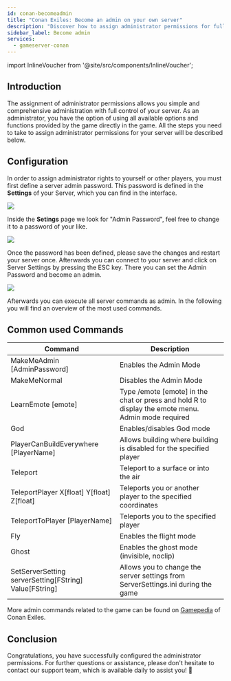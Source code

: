 ```yaml
---
id: conan-becomeadmin
title: "Conan Exiles: Become an admin on your own server"
description: "Discover how to assign administrator permissions for full server control and manage game functions effectively → Learn more now"
sidebar_label: Become admin
services:
  - gameserver-conan
---
```


import InlineVoucher from '@site/src/components/InlineVoucher';

## Introduction
The assignment of administrator permissions allows you simple and comprehensive administration with full control of your server. As an administrator, you have the option of using all available options and functions provided by the game directly in the game. All the steps you need to take to assign administrator permissions for your server will be described below. 
<InlineVoucher />

## Configuration
In order to assign administrator rights to yourself or other players, you must first define a server admin password. This password is defined in the **Settings** of your Server, which you can find in the interface.


![](https://screensaver01.zap-hosting.com/index.php/s/gpHQXB9tk46RpLL/preview)

Inside the **Setings** page we look for "Admin Password", feel free to change it to a password of your like.


![](https://screensaver01.zap-hosting.com/index.php/s/bKWx4qCj3aj6agA/preview)



Once the password has been defined, please save the changes and restart your server once. Afterwards you can connect to your server and click on Server Settings by pressing the ESC key. There you can set the Admin Password and become an admin.



![](https://screensaver01.zap-hosting.com/index.php/s/giLP794irsw8bjK/preview)



Afterwards you can execute all server commands as admin. In the following you will find an overview of the most used commands.





## Common used Commands

| Command                                                | Description                                                  |
| ------------------------------------------------------ | ------------------------------------------------------------ |
| MakeMeAdmin [AdminPassword]                            | Enables the Admin Mode                                       |
| MakeMeNormal                                           | Disables the Admin Mode                                      |
| LearnEmote [emote]                                     | Type /emote [emote] in the chat or press and hold R to display the emote menu. Admin mode required |
| God                                                    | Enables/disables God mode                                    |
| PlayerCanBuildEverywhere [PlayerName]                  | Allows building where building is disabled for the specified player |
| Teleport                                               | Teleport to a surface or into the air                        |
| TeleportPlayer X[float] Y[float] Z[float]              | Teleports you or another player to the specified coordinates |
| TeleportToPlayer [PlayerName]                          | Teleports you to the specified player                        |
| Fly                                                    | Enables the flight mode                                      |
| Ghost                                                  | Enables the ghost mode (invisible, noclip)                   |
| SetServerSetting serverSetting[FString] Value[FString] | Allows you to change the server settings from ServerSettings.ini during the game |

More admin commands related to the game can be found on [Gamepedia](https://conanexiles.gamepedia.com/Admin_Panel) of Conan Exiles. 


## Conclusion

Congratulations, you have successfully configured the administrator permissions. For further questions or assistance, please don't hesitate to contact our support team, which is available daily to assist you! 🙂

<InlineVoucher />
